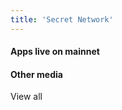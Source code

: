 ```yaml
---
title: 'Secret Network'
---
```



<!-- Home Hero-->
<column class="new-home__cover " mode="full">

<block class="">

<new-home-hero></new-home-hero>

</block>

</column>









<!--  -->
<column class=" spacer-s " >

<block>

<new-home-contracts></new-home-contracts>

</block>

</column>







<!-- Controlls  -->
<column number="2" class="page-developers__horizontal-scroll">

<block >

#### Apps live on mainnet

</block>

<block class="justify-right">

<scroll-horizontal></scroll-horizontal>

</block>

</column>

<!-- Horizontal Scroll -->
<column class="page-developers__cool-stuff spacer-s horizontal-slider" mode="full">

<block>

<developers-cool-stuff></developers-cool-stuff>

</block>

</column>









<column class="spacer-s">

<block>

<new-home-call-action>
    
</new-home-call-action>

</block>

</column>









<column  class="new-home__bg__top">

<block class="no-padding">

<new-home-announcement location="top" />
    

</block>

</column>









<!-- Block header -->
<column class="block-header new-home__bg" number="2" number-m="1" number-s="1">
  <block>

  #### Other media

  </block>
  <block>
    <btn class="link-arrow" url="/blog/">View all</btn>
  </block>
</column>

<!-- Blog cards -->
<column class="spacer-s new-home__bg__bottom">
  <block>
    <blog-latest-posts class="latest-blog-cards"></blog-latest-posts>
  </block>
</column>











<column class="spacer-s">

<block>

<new-home-mission>
    
</new-home-mission>

</block>

</column>











<column class="spacer-s">

<block>

<ecosystem-funding-ctas>
    
</ecosystem-funding-ctas>

</block>

</column>
